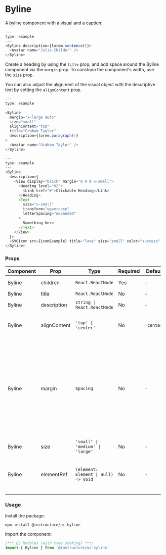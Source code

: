 # Byline


A byline component with a visual and a caption:

```js
---
type: example
---
<Byline description={lorem.sentence()}>
  <Avatar name="Julia Childer" />
</Byline>
```

Create a heading by using the `title` prop, and add space around the Byline
component via the `margin` prop. To constrain the component's width, use
the `size` prop.

You can also adjust the alignment of the visual object with the descriptive text by
setting the `alignContent` prop.

```js
---
type: example
---
<Byline
  margin="x-large auto"
  size="small"
  alignContent="top"
  title="Graham Taylor"
  description={lorem.paragraph()}
>
  <Avatar name="Graham Taylor" />
</Byline>
```

```js
---
type: example
---
<Byline
  description={
    <View display="block" margin="0 0 0 x-small">
      <Heading level="h2">
        <Link href="#">Clickable Heading</Link>
      </Heading>
      <Text
        size="x-small"
        transform="uppercase"
        letterSpacing="expanded"
      >
        Something here
      </Text>
    </View>
  }>
  <SVGIcon src={iconExample} title="love" size="small" color="success" />
</Byline>
```


### Props

| Component | Prop | Type | Required | Default | Description |
|-----------|------|------|----------|---------|-------------|
| Byline | children | `React.ReactNode` | Yes | - | the Byline visual/object |
| Byline | title | `React.ReactNode` | No | - | the Byline title |
| Byline | description | `string \| React.ReactNode` | No | - | the Byline description |
| Byline | alignContent | `'top' \| 'center'` | No | `'center'` | how should the title and description align |
| Byline | margin | `Spacing` | No | - | Valid values are `0`, `none`, `auto`, `xxx-small`, `xx-small`, `x-small`, `small`, `medium`, `large`, `x-large`, `xx-large`. Apply these values via familiar CSS-like shorthand. For example: `margin="small auto large"`. |
| Byline | size | `'small' \| 'medium' \| 'large'` | No | - |  |
| Byline | elementRef | `(element: Element \| null) => void` | No | - | Provides a reference to the underlying html root element |

### Usage

Install the package:

```shell
npm install @instructure/ui-byline
```

Import the component:

```javascript
/*** ES Modules (with tree shaking) ***/
import { Byline } from '@instructure/ui-byline'
```

